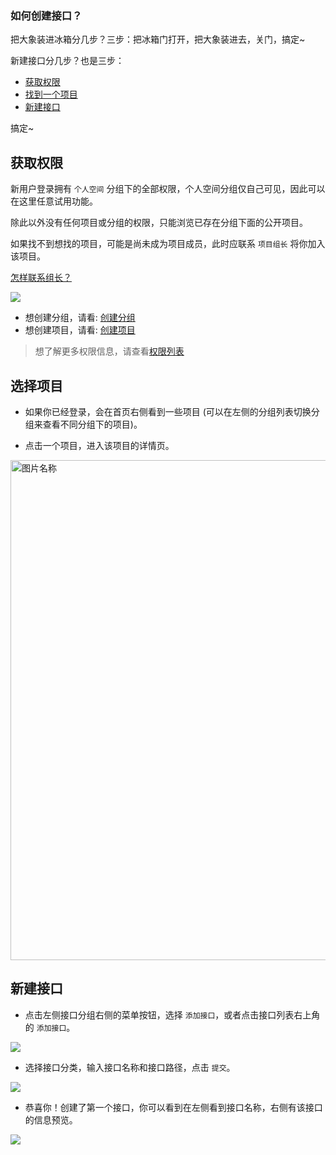 ### 如何创建接口？

把大象装进冰箱分几步？三步：把冰箱门打开，把大象装进去，关门，搞定~

新建接口分几步？也是三步：

* [获取权限](#获取权限)
* [找到一个项目](#选择项目)
* [新建接口](#新建接口)

搞定~


## 获取权限

新用户登录拥有 `个人空间` 分组下的全部权限，个人空间分组仅自己可见，因此可以在这里任意试用功能。

除此以外没有任何项目或分组的权限，只能浏览已存在分组下面的公开项目。

如果找不到想找的项目，可能是尚未成为项目成员，此时应联系 `项目组长` 将你加入该项目。

[怎样联系组长？](./qa.html#Q__怎样联系组长？)

<img src="./images/usage/manage_ask.png" />

- 想创建分组，请看: [创建分组](./manage.html#创建分组)
- 想创建项目，请看: [创建项目](./manage.html#创建项目)

> 想了解更多权限信息，请查看[权限列表](./manage#权限列表)

## 选择项目

- 如果你已经登录，会在首页右侧看到一些项目 (可以在左侧的分组列表切换分组来查看不同分组下的项目)。

- 点击一个项目，进入该项目的详情页。

<img src="./images/project_list.png" width = "800" style="margin:0px auto;display:block;" alt="图片名称" align=center />

## 新建接口

- 点击左侧接口分组右侧的菜单按钮，选择 `添加接口`，或者点击接口列表右上角的 `添加接口`。

<img src="./images/usage/api_add_btn.png" />

- 选择接口分类，输入接口名称和接口路径，点击 `提交`。

<img src="./images/usage/api_add_panel.png" />

- 恭喜你！创建了第一个接口，你可以看到在左侧看到接口名称，右侧有该接口的信息预览。

<img src="./images/usage/api_res.png" />

